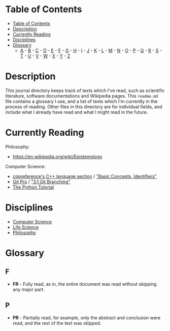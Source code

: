 # Table of Contents

- [Table of Contents](#table-of-contents)
- [Description](#description)
- [Currently Reading](#currently-reading)
- [Disciplines](#disciplines)
- [Glossary](#glossary)
	- [A](#a) - [B](#b) - [C](#c) - [D](#d) - [E](#e) - [F](#f) - [G](#g) - [H](#h) - [I](#i) - [J](#j) - [K](#k) - [L](#l) - [M](#m) - [N](#n) - [O](#o) - [P](#p) - [Q](#q) - [R](#r) - [S](#s) - [T](#t) - [U](#u) - [V](#v) - [W](#w) - [X](#x) - [Y](#y) - [Z](#z)

# Description

This journal directory keeps track of texts which I've read, such as scientific literature, software documentations and Wikipedia pages.
This `readme.md` file contains a glossary I use, and a list of texts which I'm currently in the process of reading.
Other files in this directory are for individual fields, and include what I already have read and what I might read in the future.

# Currently Reading

Philosophy:
- https://en.wikipedia.org/wiki/Epistemology


Computer Science:
- [cppreference's C++ language section](https://en.cppreference.com/w/cpp/language) / ["Basic Concepts, Identifiers"](https://en.cppreference.com/w/cpp/language/identifiers)
- [Git Pro](https://git-scm.com/book/en/v2) / ["3.1 Git Branching"](https://git-scm.com/book/en/v2/Git-Branching-Branches-in-a-Nutshell)
- [The Python Tutorial](https://docs.python.org/3/tutorial/index.html)

# Disciplines

- [Computer Science](computer-science.md)
- [Life Science](life_science.md)
- [Philosophy](philosophy.md)

# Glossary

## F

- **FR** - Fully read, as in, the entire document was read without skipping any major part.

## P

- **PR** - Partially read, for example, only the abstract and conclusion were read, and the rest of the text was skipped.
